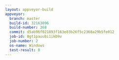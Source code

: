 ```yaml
---
layout: appveyor-build
appveyor:
  branch: master
  build-id: 32163096
  build-number: 368
  commit: d5ab96f021893f163e83b26f5c2368a29b5fe012
  job-id: 8gt1pauubi1ikb9v
  job-number: 2
  os-name: Windows
  test-result: 0
---
```

